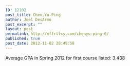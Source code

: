 ```yaml
---
ID: 12102
post_title: Chen,Yu-Ping
author: Joel DesArmo
post_excerpt: ""
layout: post
permalink: http://effrtlss.com/chenyu-ping-6/
published: true
post_date: 2012-11-02 20:49:58
---
```

<p>Average GPA in Spring 2012 for first course listed: 3.438</p>